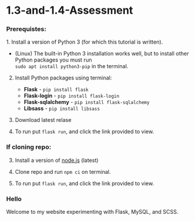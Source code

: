 # 1.3-and-1.4-Assessment

<h3>Prerequistes:</h3>
1. Install a version of Python 3 (for which this tutorial is written). <br>
<ul>
<li>(Linux) The built-in Python 3 installation works well, but to install other Python packages you must run <br><code>sudo apt install python3-pip</code> in the terminal.</li>
</ul>

2. Install Python packages using terminal:
   <ul>
       <li>
           <b>Flask</b> - <code>pip install flask</code>
       </li>
         <li>
           <b>Flask-login</b> - <code>pip install flask-login</code>
       </li>
         <li>
           <b>Flask-sqlalchemy</b> - <code>pip install flask-sqlalchemy</code>
       </li>
         <li>
           <b>Libsass</b> - <code>pip install libsass</code>
       </li>
   </ul>
   
3. Download latest relase

4. To run put <code>flask run</code>, and click the link provided to view.
   
<h3>If cloning repo:</h3>

3. Install a version of <a href="https://nodejs.org/en/download/">node.js</a> (latest)

4. Clone repo and run <code>npm ci</code> on terminal.

5. To run put <code>flask run</code>, and click the link provided to view.

<h3>Hello</h3>
Welcome to my website experimenting with Flask, MySQL, and SCSS.
